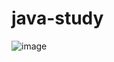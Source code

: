# java-study

![image](https://github.com/hyezg/java-study/assets/112006114/130443cf-5f62-4cfd-9b26-ba35db711ffd)
